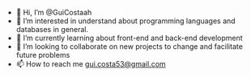 - 👋 Hi, I’m @GuiCostaah
- 👀 I’m interested in understand about programming languages and databases in general.
- 🌱 I’m currently learning about front-end and back-end development
- 💞️ I’m looking to collaborate on new projects to change and facilitate future problems
- 📫 How to reach me gui.costa53@gmail.com

<!---
GuiCostaah/GuiCostaah is a ✨ special ✨ repository because its `README.md` (this file) appears on your GitHub profile.
You can click the Preview link to take a look at your changes.
--->
